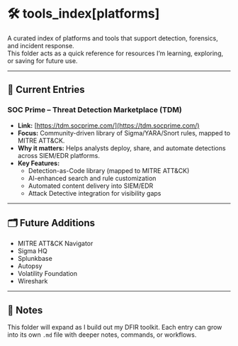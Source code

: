 # 🛠️ tools_index[platforms]

A curated index of platforms and tools that support detection, forensics, and incident response.  
This folder acts as a quick reference for resources I’m learning, exploring, or saving for future use.  

---

## 📌 Current Entries

### SOC Prime – Threat Detection Marketplace (TDM)
- **Link:** [https://tdm.socprime.com/](https://tdm.socprime.com/)
- **Focus:** Community-driven library of Sigma/YARA/Snort rules, mapped to MITRE ATT&CK.  
- **Why it matters:** Helps analysts deploy, share, and automate detections across SIEM/EDR platforms.  
- **Key Features:**
  - Detection-as-Code library (mapped to MITRE ATT&CK)
  - AI-enhanced search and rule customization
  - Automated content delivery into SIEM/EDR
  - Attack Detective integration for visibility gaps  

---

## 🗂️ Future Additions
- MITRE ATT&CK Navigator  
- Sigma HQ  
- Splunkbase  
- Autopsy  
- Volatility Foundation  
- Wireshark  

---

## 🔖 Notes
This folder will expand as I build out my DFIR toolkit. Each entry can grow into its own `.md` file with deeper notes, commands, or workflows.
